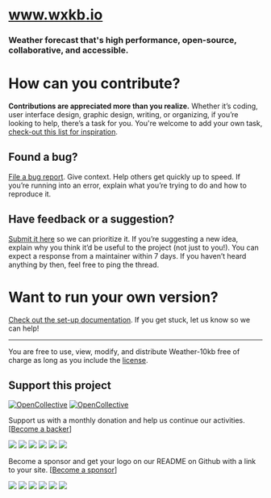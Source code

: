 # www.wxkb.io
### **Weather forecast** that's high performance, open-source, collaborative, and accessible.

# How can you contribute?
**Contributions are appreciated more than you realize.**
Whether it’s coding, user interface design, graphic design, writing, or organizing, if you’re looking to help, there’s a task for you.
You're welcome to add your own task, [check-out this list for inspiration](https://opensource.guide/how-to-contribute/#do-you-like-planning-events).

## Found a bug?
[File a bug report](https://github.com/JulianNorton/weather-10kb/issues/new). Give context. Help others get quickly up to speed. If you’re running into an error, explain what you’re trying to do and how to reproduce it. 

## Have feedback or a suggestion?
[Submit it here](https://github.com/JulianNorton/weather-10kb/issues) so we can prioritize it.
If you’re suggesting a new idea, explain why you think it’d be useful to the project (not just to you!).
You can expect a response from a maintainer within 7 days. If you haven’t heard anything by then, feel free to ping the thread.

# Want to run your own version?
[Check out the set-up documentation](https://github.com/JulianNorton/weather-10kb/wiki/⭐-Set-up-the-Weather-10kb-environment). If you get stuck, let us know so we can help!

<hr/>

You are free to use, view, modify, and distribute Weather-10kb free of charge as long as you include the [license](https://github.com/JulianNorton/weather-10kb/blob/development/LICENSE.md).

## Support this project
[![OpenCollective](https://opencollective.com/weather-10kb/backers/badge.svg)](#backers) [![OpenCollective](https://opencollective.com/weather-10kb/sponsors/badge.svg)](#sponsors)
 
Support us with a monthly donation and help us continue our activities. [[Become a backer](https://opencollective.com/weather-10kb#backer)]

<a href="https://opencollective.com/weather-10kb/backer/0/website" target="_blank"><img src="https://opencollective.com/weather-10kb/backer/0/avatar.svg"></a>
<a href="https://opencollective.com/weather-10kb/backer/1/website" target="_blank"><img src="https://opencollective.com/weather-10kb/backer/1/avatar.svg"></a>
<a href="https://opencollective.com/weather-10kb/backer/2/website" target="_blank"><img src="https://opencollective.com/weather-10kb/backer/2/avatar.svg"></a>
<a href="https://opencollective.com/weather-10kb/backer/3/website" target="_blank"><img src="https://opencollective.com/weather-10kb/backer/3/avatar.svg"></a>
<a href="https://opencollective.com/weather-10kb/backer/4/website" target="_blank"><img src="https://opencollective.com/weather-10kb/backer/4/avatar.svg"></a>
<a href="https://opencollective.com/weather-10kb/backer/5/website" target="_blank"><img src="https://opencollective.com/weather-10kb/backer/5/avatar.svg"></a>


Become a sponsor and get your logo on our README on Github with a link to your site. [[Become a sponsor](https://opencollective.com/weather-10kb#sponsor)]

<a href="https://opencollective.com/weather-10kb/sponsor/0/website" target="_blank"><img src="https://opencollective.com/weather-10kb/sponsor/0/avatar.svg"></a>
<a href="https://opencollective.com/weather-10kb/sponsor/1/website" target="_blank"><img src="https://opencollective.com/weather-10kb/sponsor/1/avatar.svg"></a>
<a href="https://opencollective.com/weather-10kb/sponsor/2/website" target="_blank"><img src="https://opencollective.com/weather-10kb/sponsor/2/avatar.svg"></a>
<a href="https://opencollective.com/weather-10kb/sponsor/3/website" target="_blank"><img src="https://opencollective.com/weather-10kb/sponsor/3/avatar.svg"></a>
<a href="https://opencollective.com/weather-10kb/sponsor/4/website" target="_blank"><img src="https://opencollective.com/weather-10kb/sponsor/4/avatar.svg"></a>
<a href="https://opencollective.com/weather-10kb/sponsor/5/website" target="_blank"><img src="https://opencollective.com/weather-10kb/sponsor/5/avatar.svg"></a>
